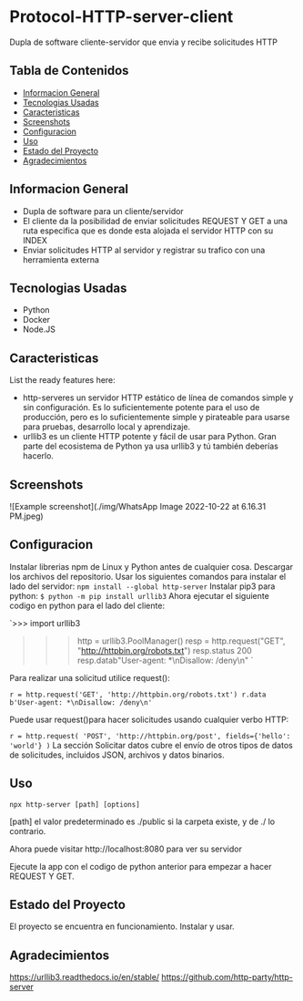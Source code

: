 # Protocol-HTTP-server-client
Dupla de software cliente-servidor que envia y recibe solicitudes HTTP

## Tabla de Contenidos
* [Informacion General](#general-information)
* [Tecnologias Usadas](#technologies-used)
* [Caracteristicas](#features)
* [Screenshots](#screenshots)
* [Configuracion](#setup)
* [Uso](#usage)
* [Estado del Proyecto](#project-status)
* [Agradecimientos](#acknowledgements)
<!-- * [License](#license) -->


## Informacion General
- Dupla de software para un cliente/servidor
- El cliente da la posibilidad de enviar solicitudes REQUEST Y GET a una ruta especifica que es donde esta alojada el servidor HTTP con su INDEX
- Enviar solicitudes HTTP al servidor y registrar su trafico con una herramienta externa

<!-- You don't have to answer all the questions - just the ones relevant to your project. -->


## Tecnologias Usadas
- Python
- Docker
- Node.JS


## Caracteristicas
List the ready features here:
- http-serveres un servidor HTTP estático de línea de comandos simple y sin configuración. Es lo suficientemente potente para el uso de producción, pero es lo suficientemente simple y pirateable para usarse para pruebas, desarrollo local y aprendizaje.
- urllib3 es un cliente HTTP potente y fácil de usar para Python. Gran parte del ecosistema de Python ya usa urllib3 y tú también deberías hacerlo.



## Screenshots
![Example screenshot](./img/WhatsApp Image 2022-10-22 at 6.16.31 PM.jpeg)
<!-- If you have screenshots you'd like to share, include them here. -->


## Configuracion
Instalar librerias npm de Linux y Python antes de cualquier cosa.
Descargar los archivos del repositorio. Usar los siguientes comandos para instalar el lado del servidor:
`npm install --global http-server`
Instalar pip3 para python:
`$ python -m pip install urllib3`
Ahora ejecutar el siguiente codigo en python para el lado del cliente:

`>>> import urllib3
>>> http = urllib3.PoolManager()
>>> resp = http.request("GET", "http://httpbin.org/robots.txt")
>>> resp.status 200
>>> resp.datab"User-agent: *\nDisallow: /deny\n" `

Para realizar una solicitud utilice request():

`r = http.request('GET', 'http://httpbin.org/robots.txt')
r.data
b'User-agent: *\nDisallow: /deny\n'`


Puede usar request()para hacer solicitudes usando cualquier verbo HTTP:

`r = http.request(
    'POST',
    'http://httpbin.org/post',
    fields={'hello': 'world'}
)`
La sección Solicitar datos cubre el envío de otros tipos de datos de solicitudes, incluidos JSON, archivos y datos binarios.


## Uso

`npx http-server [path] [options]`

[path] el valor predeterminado es ./public si la carpeta existe, y de ./ lo contrario.

Ahora puede visitar http://localhost:8080 para ver su servidor

Ejecute la app con el codigo de python anterior para empezar a hacer REQUEST Y GET.


## Estado del Proyecto
El proyecto se encuentra en funcionamiento. Instalar y usar.


## Agradecimientos
https://urllib3.readthedocs.io/en/stable/
https://github.com/http-party/http-server

